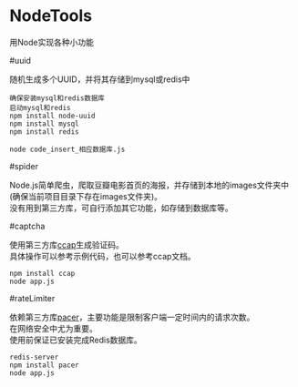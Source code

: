 # NodeTools
用Node实现各种小功能

#uuid

随机生成多个UUID，并将其存储到mysql或redis中  

```
确保安装mysql和redis数据库
启动mysql和redis
npm install node-uuid  
npm install mysql
npm install redis

node code_insert_相应数据库.js
```

#spider

Node.js简单爬虫，爬取豆瓣电影首页的海报，并存储到本地的images文件夹中(确保当前项目目录下存在images文件夹)。  
没有用到第三方库，可自行添加其它功能，如存储到数据库等。  

#captcha

使用第三方库[ccap](https://github.com/DoubleSpout/ccap)生成验证码。  
具体操作可以参考示例代码，也可以参考ccap文档。  

```
npm install ccap
node app.js
```

#rateLimiter

依赖第三方库[pacer](https://github.com/rowanmanning/pacer?utm_source=nodeweekly&utm_medium=email)，主要功能是限制客户端一定时间内的请求次数。  
在网络安全中尤为重要。  
使用前保证已安装完成Redis数据库。  

```
redis-server
npm install pacer
node app.js
```

